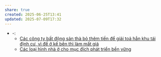 ```yaml
---
share: true
created: 2025-06-25T13:41
updated: 2025-07-09T17:32
---
```

- \-: 
    - [Các công ty bất động sản thà bỏ thêm tiền để giải toả hẳn khu tái định cư, vì để ở kế bên thì làm mất giá](../T%E1%BB%95%20ch%E1%BB%A9c%20t%C3%A0i%20ch%C3%ADnh/C%C3%A1c%20c%C3%B4ng%20ty%20b%E1%BA%A5t%20%C4%91%E1%BB%99ng%20s%E1%BA%A3n%20th%C3%A0%20b%E1%BB%8F%20th%C3%AAm%20ti%E1%BB%81n%20%C4%91%E1%BB%83%20gi%E1%BA%A3i%20to%E1%BA%A3%20h%E1%BA%B3n%20khu%20t%C3%A1i%20%C4%91%E1%BB%8Bnh%20c%C6%B0,%20v%C3%AC%20%C4%91%E1%BB%83%20%E1%BB%9F%20k%E1%BA%BF%20b%C3%AAn%20th%C3%AC%20l%C3%A0m%20m%E1%BA%A5t%20gi%C3%A1.md)
    - [Các loại hình nhà ở cho mục đích phát triển bền vững](../../%F0%9F%93%9CT%C3%A0i%20nguy%C3%AAn/S%E1%BB%91ng%20v%E1%BB%ABa%20%C4%91%E1%BB%A7,%20b%E1%BB%81n%20v%E1%BB%AFng,%20ti%E1%BA%BFt%20ki%E1%BB%87m/N%C6%A1i%20%E1%BB%9F/C%C3%A1c%20lo%E1%BA%A1i%20h%C3%ACnh%20nh%C3%A0%20%E1%BB%9F%20cho%20m%E1%BB%A5c%20%C4%91%C3%ADch%20ph%C3%A1t%20tri%E1%BB%83n%20b%E1%BB%81n%20v%E1%BB%AFng.md)


